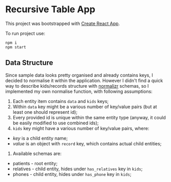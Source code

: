 # Recursive Table App

This project was bootstrapped with [Create React App](https://github.com/facebookincubator/create-react-app).

To run project use:

```
npm i
npm start
```

## Data Structure

Since sample data looks pretty organised and already contains keys, I decided to normalise it within the application. However I didn't find a quick way to describe kids/records structure with [normalizr](https://github.com/paularmstrong/normalizr) schemas, so I implemented my own normalise function, with following assumptions:

1. Each entity item contains `data` and `kids` keys;
1. Within `data` key might be a various number of key/value pairs (but at least one should represent id);
1. Every provided id is unique within the same entity type (anyway, it could be easily modified to use combined ids);
1. `kids` key might have a various number of key/value pairs, where:
  * _key_ is a child entity name;
  * _value_ is an object with `record` key, which contains actual child entities;
1. Available schemas are:
  * patients - root entity;
  * relatives - child entity, hides under `has_relatives` key in `kids`;
  * phones - child entity, hides under `has_phone` key in `kids`;
